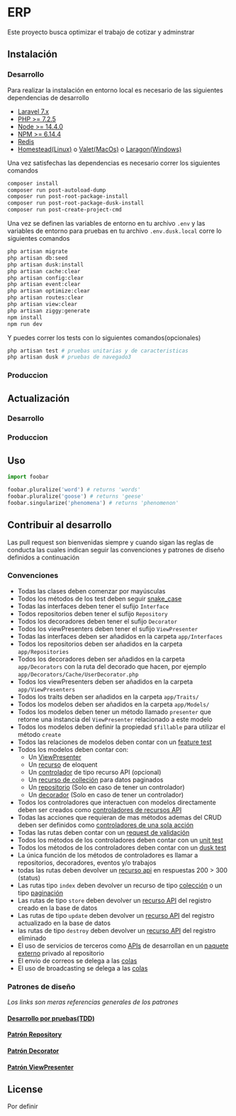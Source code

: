 # ERP
Este proyecto busca optimizar el trabajo de cotizar y adminstrar

## Instalación
### Desarrollo
Para realizar la instalación en entorno local es necesario de las siguientes dependencias de desarrollo
- [Laravel 7.x](laravel.com/docs/7.x/)  
- [PHP >= 7.2.5](php.net)
- [Node >= 14.4.0](nodejs.org)
- [NPM >= 6.14.4](npmjs.com)
- [Redis](redis.io)
- [Homestead(Linux)](laravel.com/docs/7.x/homestead) o [Valet(MacOs)](laravel.com/docs/7.x/valet) o [Laragon(Windows)](laragon.org)

Una vez satisfechas las dependencias es necesario correr los siguientes comandos
```bash
composer install  
composer run post-autoload-dump  
composer run post-root-package-install  
composer run post-root-package-dusk-install
composer run post-create-project-cmd  

```
Una vez se definen las variables de entorno en tu archivo `.env` y las variables de entorno para pruebas en tu archivo `.env.dusk.local` corre lo siguientes comandos

```bash
php artisan migrate
php artisan db:seed
php artisan dusk:install
php artisan cache:clear
php artisan config:clear
php artisan event:clear
php artisan optimize:clear
php artisan routes:clear
php artisan view:clear
php artisan ziggy:generate
npm install
npm run dev
```
Y puedes correr los tests con lo siguientes comandos(opcionales)

```bash
php artisan test # pruebas unitarias y de caracteristicas
php artisan dusk # pruebas de navegado3
```
### Produccion

## Actualización

### Desarrollo


### Produccion



## Uso

```python
import foobar

foobar.pluralize('word') # returns 'words'
foobar.pluralize('goose') # returns 'geese'
foobar.singularize('phenomena') # returns 'phenomenon'
```

## Contribuir al desarrollo

Las pull request son bienvenidas siempre y cuando sigan las reglas de conducta las cuales indican seguir las convenciones y patrones de diseño definidos a continuación

### Convenciones
- Todas las clases deben comenzar por mayúsculas  
- Todos los métodos de los test deben seguir [snake_case](wikipedia.org/wiki/Snake_case)
- Todas las interfaces deben tener el sufijo `Interface`
- Todos repositorios deben tener el sufijo `Repository`  
- Todos los decoradores deben tener el sufijo `Decorator`
- Todos los viewPresenters deben tener el sufijo `ViewPresenter`
- Todas las interfaces deben ser añadidos en la carpeta `app/Interfaces`
- Todos los repositorios deben ser añadidos en la carpeta `app/Repositories`  
- Todos los decoradores deben ser añadidos en la carpeta `app/Decorators` con la ruta del decorado que hacen, por ejemplo `app/Decorators/Cache/UserDecorator.php`  
- Todos los viewPresenters deben ser añadidos en la carpeta `app/ViewPresenters`
- Todos los traits deben ser añadidos en la carpeta `app/Traits/`  
- Todos los modelos deben ser añadidos en la carpeta `app/Models/`
- Todos los modelos deben tener un método llamado `presenter` que retorne una instancia del `ViewPresenter` relacionado a este modelo
- Todos los modelos deben definir la propiedad `$fillable` para utilizar el método `create`
- Todos las relaciones de modelos deben contar con un [feature test](laravel.com/docs/7.x/testing#creating-and-running-tests)  
- Todos los modelos deben contar con:  
    - Un [ViewPresenter](laraveles.com/vistas-mas-legibles-usando-presenters-en-laravel)  
    - Un [recurso](laravel.com/docs/7.x/eloquent-resources) de eloquent  
    - Un [controlador](laravel.com/docs/7.x/controllers#restful-partial-resource-routes) de tipo recurso API (opcional)  
    - Un [recurso de colleción](laravel.com/docs/7.x/eloquent-resources#pagination) para datos paginados  
    - Un [repositorio](medium.com/@cesiztel/repository-pattern-en-laravel-f66fcc9ea492) (Solo en caso de tener un controlador)  
    - Un [decorador](dev.to/ahmedash95/design-patterns-in-php-decorator-with-laravel-5hk6) (Solo en caso de tener un controlador)  
- Todos los controladores que interactuen con modelos directamente deben ser creados como [controladores de recursos API](laravel.com/docs/7.x/controllers#restful-partial-resource-routes)  
- Todas las acciones que requieran de mas métodos ademas del CRUD deben ser definidos como [controladores de una sola acción](laravel.com/docs/7.x/controllers#single-action-controllers)  
- Todas las rutas deben contar con un [request de validación](laravel.com/docs/7.x/validation#creating-form-requests)  
- Todos los métodos de los controladores deben contar con un [unit test](laravel.com/docs/7.x/http-tests)
- Todos los métodos de los controladores deben contar con un [dusk test](laravel.com/docs/7.x/dusk#getting-started)  
- La única función de los métodos de controladores es llamar a repositorios, decoradores, eventos y/o trabajos
- todas las rutas deben devolver un [recurso api](laravel.com/docs/7.x/eloquent-resources) en respuestas  200 > 300 (status)
- Las rutas tipo `index` deben devolver un recurso de tipo [colección](laravel.com/docs/7.x/eloquent-resources#writing-resources) o un tipo [paginación](laravel.com/docs/7.x/eloquent-resources#pagination)
- Las rutas de tipo `store` deben devolver un [recurso API](laravel.com/docs/7.x/eloquent-resources#writing-resources) del registro creado en la base de datos
- Las rutas de tipo `update` deben devolver un [recurso API](laravel.com/docs/7.x/eloquent-resources#writing-resources) del registro actualizado en la base de datos
- las rutas de tipo `destroy` deben devolver un [recurso API](laravel.com/docs/7.x/eloquent-resources#writing-resources) del registro eliminado
- El uso de servicios de terceros como [APIs](xataka.com/basics/api-que-sirve) de desarrollan en un [paquete externo](laravel.com/docs/7.x/packages) privado al repositorio
- El envio de correos se delega a las [colas](laravel.com/docs/7.x/queues)
- El uso de broadcasting se delega a las [colas](laravel.com/docs/7.x/queues)  


### Patrones de diseño
_Los links son meras referencias generales de los patrones_
#### [Desarrollo por pruebas(TDD)](www.paradigmadigital.com/dev/tdd-como-metodologia-de-diseno-de-software)
#### [Patrón Repository](medium.com/@cesiztel/repository-pattern-en-laravel-f66fcc9ea492)
#### [Patrón Decorator](dev.to/ahmedash95/design-patterns-in-php-decorator-with-laravel-5hk6)
#### [Patrón ViewPresenter](laraveles.com/vistas-mas-legibles-usando-presenters-en-laravel)

## License
Por definir